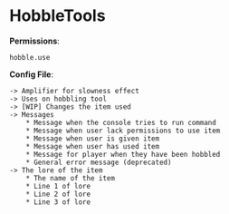 # HobbleTools
**Permissions**:
    
    hobble.use

**Config File**:

    -> Amplifier for slowness effect
    -> Uses on hobbling tool
    -> [WIP] Changes the item used
    -> Messages
        * Message when the console tries to run command
        * Message when user lack permissions to use item
        * Message when user is given item
        * Message when user has used item
        * Message for player when they have been hobbled
        * General error message (deprecated)
    -> The lore of the item
        * The name of the item
        * Line 1 of lore
        * Line 2 of lore
        * Line 3 of lore 